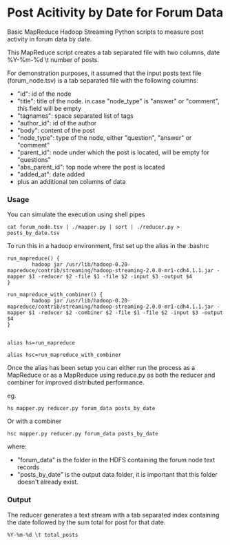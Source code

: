 Post Acitivity by Date for Forum Data
==============================

Basic MapReduce Hadoop Streaming Python scripts to measure post activity in forum data by date.

This MapReduce script creates a tab separated file with two columns, date %Y-%m-%d \t number of posts.

For demonstration purposes, it assumed that the input posts text file (forum_node.tsv) is a tab separated file with the following columns:

* "id": id of the node
* "title": title of the node. in case "node_type" is "answer" or "comment", this field will be empty
* "tagnames": space separated list of tags
* "author_id": id of the author
* "body": content of the post
* "node_type": type of the node, either "question", "answer" or "comment"
* "parent_id": node under which the post is located, will be empty for "questions"
* "abs_parent_id": top node where the post is located
* "added_at": date added
* plus an additional ten columns of data

### Usage
You can simulate the execution using shell pipes
```shell
cat forum_node.tsv | ./mapper.py | sort | ./reducer.py > posts_by_date.tsv
```  

To run this in a hadoop environment, first set up the alias in the .bashrc
```shell
run_mapreduce() {
        hadoop jar /usr/lib/hadoop-0.20-mapreduce/contrib/streaming/hadoop-streaming-2.0.0-mr1-cdh4.1.1.jar -mapper $1 -reducer $2 -file $1 -file $2 -input $3 -output $4
}

run_mapreduce_with_combiner() {
        hadoop jar /usr/lib/hadoop-0.20-mapreduce/contrib/streaming/hadoop-streaming-2.0.0-mr1-cdh4.1.1.jar -mapper $1 -reducer $2 -combiner $2 -file $1 -file $2 -input $3 -output $4
}


alias hs=run_mapreduce

alias hsc=run_mapreduce_with_combiner
```

Once the alias has been setup you can either run the process as a MapReduce or as a MapReduce using reduce.py as both the reducer and combiner for improved distributed performance.

eg.

```shell
hs mapper.py reducer.py forum_data posts_by_date
```
Or with a combiner
```shell
hsc mapper.py reducer.py forum_data posts_by_date
```

where:
* "forum_data" is the folder in the HDFS containing the forum node text records
* "posts_by_date" is the output data folder, it is important that this folder doesn't already exist.

### Output

The reducer generates a text stream with a tab separated index containing the date followed by the sum total for post for that date.
 

```
%Y-%m-%d \t total_posts  
```
